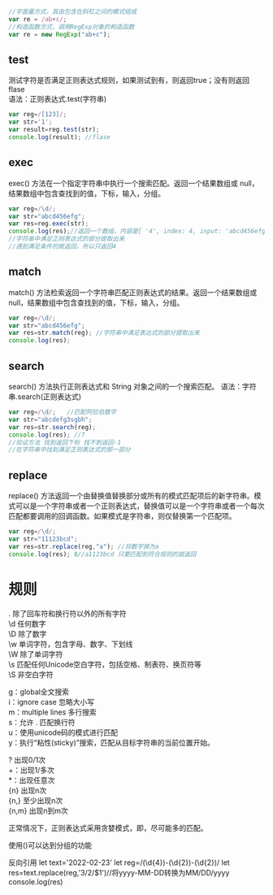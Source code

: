 
```javascript
//字面量方式，其由包含在斜杠之间的模式组成
var re = /ab+c/;
//构造函数方式，调用RegExp对象的构造函数
var re = new RegExp("ab+c");
```
## test
测试字符是否满足正则表达式规则，如果测试到有，则返回true；没有则返回flase  
语法：正则表达式.test(字符串)
```javascript
var reg=/[123]/;
var str='1';
var result=reg.test(str);
console.log(result); //flase
```
## exec
exec() 方法在一个指定字符串中执行一个搜索匹配。返回一个结果数组或 null，结果数组中包含查找到的值，下标，输入，分组。
```javascript
var reg=/\d/;
var str="abcd456efg";
var res=reg.exec(str);
console.log(res);//返回一个数组，内容是[ '4', index: 4, input: 'abcd456efg', groups: undefined ]
//字符串中满足正则表达式的部分提取出来
//遇到满足条件的就返回，所以只返回4
```
## match
match() 方法检索返回一个字符串匹配正则表达式的结果。返回一个结果数组或 null，结果数组中包含查找到的值，下标，输入，分组。
```javascript
var reg=/\d/;
var str="abcd456efg";
var res=str.match(reg); //字符串中满足表达式的部分提取出来
console.log(res); 
```

## search
search() 方法执行正则表达式和 String 对象之间的一个搜索匹配。
语法：字符串.search(正则表达式)
```javascript
var reg=/\d/;   //匹配阿拉伯数字
var str="abcdefg3sgbh";
var res=str.search(reg);
console.log(res); //7
//验证方法 找到返回下标 找不到返回-1
//在字符串中找到满足正则表达式的那一部分
```
## replace
replace() 方法返回一个由替换值替换部分或所有的模式匹配项后的新字符串。模式可以是一个字符串或者一个正则表达式，替换值可以是一个字符串或者一个每次匹配都要调用的回调函数。如果模式是字符串，则仅替换第一个匹配项。
```javascript
var reg=/\d/;
var str="11123bcd";
var res=str.replace(reg,"a"); //将数字换为a
console.log(res); 8//a1123bcd 只要匹配到符合规则的就返回
```

# 规则
. 除了回车符和换行符以外的所有字符  
\d 任何数字  
\D 除了数字  
\w 单词字符，包含字母、数字、下划线  
\W 除了单词字符  
\s 匹配任何Unicode空白字符，包括空格、制表符、换页符等  
\S 非空白字符  

g：global全文搜索  
i：ignore case 忽略大小写  
m：multiple lines 多行搜索  
s：允许 . 匹配换行符  
u：使用unicode码的模式进行匹配  
y：执行“粘性(sticky)”搜索，匹配从目标字符串的当前位置开始。

? 出现0/1次  
+：出现1/多次  
*：出现任意次  
{n} 出现n次  
{n,} 至少出现n次  
{n,m} 出现n到m次  

正常情况下，正则表达式采用贪婪模式，即，尽可能多的匹配。

使用()可以达到分组的功能

反向引用
let text='2022-02-23'
let reg=/(\d{4})-(\d{2})-(\d{2})/
let res=text.replace(reg,'$3/$2/$1')//将yyyy-MM-DD转换为MM/DD/yyyy
console.log(res)